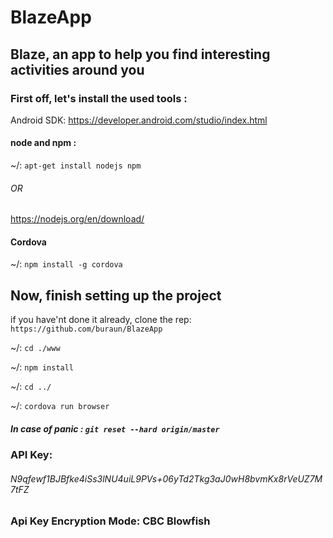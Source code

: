 # BlazeApp


## Blaze, an app to help you find interesting activities around you

### First off, let's install the used tools :

Android SDK: https://developer.android.com/studio/index.html

#### node and npm : 

~/: `apt-get install nodejs npm`

###### OR

https://nodejs.org/en/download/

#### Cordova

~/: `npm install -g cordova`

## Now, finish setting up the project

if you have'nt done it already, clone the rep: `https://github.com/buraun/BlazeApp`

~/: `cd ./www`

~/: `npm install`

~/: `cd ../`

~/: `cordova run browser`

##### In case of panic : `git reset --hard origin/master`

### API Key:

###### N9qfewf1BJBfke4iSs3lNU4uiL9PVs+06yTd2Tkg3aJ0wH8bvmKx8rVeUZ7M7tFZ

### Api Key Encryption Mode: CBC Blowfish
